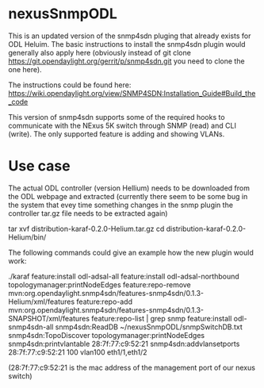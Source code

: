 nexusSnmpODL
============
This is an updated version of the snmp4sdn pluging that already exists for ODL Heluim. The basic instructions to install the 
snmp4sdn plugin would generally also apply here (obviously instead of git clone https://git.opendaylight.org/gerrit/p/snmp4sdn.git 
you need to clone the one here).

The instructions could be found here:
https://wiki.opendaylight.org/view/SNMP4SDN:Installation_Guide#Build_the_code

This version of snmp4sdn supports some of the required hooks to communicate with the NExus 5K switch through SNMP (read) 
and CLI (write). The only supported feature is adding and showing VLANs.

Use case
============

The actual ODL controller (version Hellium) needs to be downloaded from the ODL webpage and extracted (currently there seem 
to be some bug in the system that evey time something changes in the snmp plugin the controller tar.gz file needs to be 
extracted again)

tar xvf distribution-karaf-0.2.0-Helium.tar.gz 
cd distribution-karaf-0.2.0-Helium/bin/

The following commands could give an example how the new plugin would work:

./karaf
feature:install odl-adsal-all
feature:install odl-adsal-northbound
topologymanager:printNodeEdges
feature:repo-remove mvn:org.opendaylight.snmp4sdn/features-snmp4sdn/0.1.3-Helium/xml/features
feature:repo-add mvn:org.opendaylight.snmp4sdn/features-snmp4sdn/0.1.3-SNAPSHOT/xml/features
feature:repo-list | grep snmp
feature:install odl-snmp4sdn-all
snmp4sdn:ReadDB ~/nexusSnmpODL/snmpSwitchDB.txt 
snmp4sdn:TopoDiscover
topologymanager:printNodeEdges
snmp4sdn:printvlantable 28:7f:77:c9:52:21
snmp4sdn:addvlansetports 28:7f:77:c9:52:21 100 vlan100 eth1/1,eth1/2

(28:7f:77:c9:52:21 is the mac address of the management port of our nexus switch)

